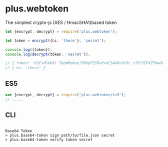 # plus.webtoken
The simplest crypto-js (AES / HmacSHA1)based token

```javascript
let {encrypt, decrypt} = require('plus.webtoken');

let token = encrypt({hi: 'there'}, 'secret');

console.log({token});
console.log(decrypt(token, 'secret'));

// { token: 'U2FsdGVkX1_TgoWMyNuyi3RXpFEGRwfvoEI4X6uOC8c.clRSSERXZFNwOGJFeFNGSVNsYnhZS0ZHLzZBPQ' }
// { hi: 'there' }

```

## ES5
```javascript
var {encrypt, decrypt} = require('plus.webtoken/es5');
// .....

```

## CLI
```

Base64 Token
> plus.base64-token sign path/to/file.json secret
> plus.base64-token verify token secret

```